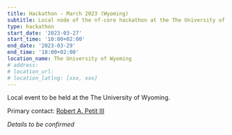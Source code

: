 ```yaml
---
title: Hackathon - March 2023 (Wyoming)
subtitle: Local node of the nf-core hackathon at the The University of Wyoming.
type: hackathon
start_date: '2023-03-27'
start_time: '10:00+02:00'
end_date: '2023-03-29'
end_time: '18:00+02:00'
location_name: The University of Wyoming
# address:
# location_url:
# location_latlng: [xxx, xxx]
---
```


Local event to be held at the The University of Wyoming.

Primary contact: [<i class="fab fa-slack"></i> Robert A. Petit III](https://nfcore.slack.com/team/U01PGBF4P0R)

_Details to be confirmed_

